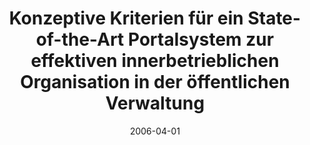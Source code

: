 ---
abstract: ''
authors:
- Gerald Fischer
- Thomas Grechenig
- F. Maierhofer
date: '2006-04-01'
featured: false
links:
- name: Publik
  url: https://publik.tuwien.ac.at/showentry.php?ID=140755&lang=2
publication: 'Talk: eGovernment-Konferenz, Linz, Austria (invited); 04-01-2006 - 04-02-2006;
  in: "Proc. eGovernment-Konferenz 2006", (2006), 270 - 276'
publication_types:
- '1'
publishDate: '2006-04-01'
title: Konzeptive Kriterien für ein State-of-the-Art Portalsystem zur effektiven innerbetrieblichen
  Organisation in der öffentlichen Verwaltung
url_pdf: ''
---